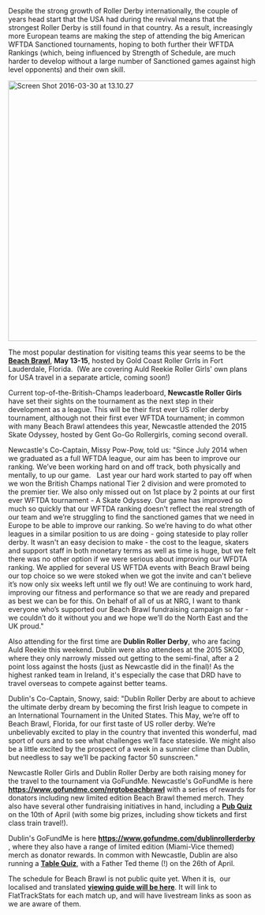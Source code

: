 <html><body><span style="font-weight:400;">Despite the strong growth of Roller Derby internationally, the couple of years head start that the USA had during the revival means that the strongest Roller Derby is still found in that country. As a result, increasingly more European teams are making the step of attending the big American WFTDA Sanctioned tournaments, hoping to both further their WFTDA Rankings (which, being influenced by Strength of Schedule, are much harder to develop without a large number of Sanctioned games against high level opponents) and their own skill.</span>

<a href="https://scottishrollerderbyblog.com/2016/04/01/europe-goes-to-beach-brawl/screen-shot-2016-03-30-at-13-10-27/#main" rel="attachment wp-att-6892"><img class="aligncenter size-full wp-image-6892" src="/2016/03/screen-shot-2016-03-30-at-13-10-27.png" alt="Screen Shot 2016-03-30 at 13.10.27" width="700" height="528"></a>

The most popular destination for visiting teams this year seems to be the <a href="http://www.beachbrawlrollerderby.com/home"><strong>Beach Brawl</strong></a>, <strong>May 13-15</strong>, hosted by Gold Coast Roller Grrls in Fort Lauderdale, Florida.  (We are covering Auld Reekie Roller Girls' own plans for USA travel in a separate article, coming soon!)

Current top-of-the-British-Champs leaderboard, <strong>Newcastle Roller Girls</strong> have set their sights on the tournament as the next step in their development as a league. This will be their first ever US roller derby tournament, although not their first ever WFTDA tournament; in common with many Beach Brawl attendees this year, Newcastle attended the 2015 Skate Odyssey, hosted by Gent Go-Go Rollergirls, coming second overall.

<span style="font-weight:400;">Newcastle's Co-Captain, Missy Pow-Pow, told us: "Since July 2014 when we graduated as a full WFTDA league, our aim has been to improve our ranking. We’ve been working hard on and off track, both physically and mentally, to up our game.  </span><span style="font-weight:400;">
</span><span style="font-weight:400;">
</span><span style="font-weight:400;">Last year our hard work started to pay off when we won the British Champs national Tier 2 division and were promoted to the premier tier. We also only missed out on 1st place by 2 points at our first ever WFTDA tournament - A Skate Odyssey. </span><span style="font-weight:400;">
</span><span style="font-weight:400;">
</span><span style="font-weight:400;">Our game has improved so much so quickly that our WFTDA ranking doesn't reflect the real strength of our team and we’re struggling to find the sanctioned games that we need in Europe to be able to improve our ranking. So we’re having to do what other leagues in a similar position to us are doing - going stateside to play roller derby. It wasn't an easy decision to make - the cost to the league, skaters and support staff in both monetary terms as well as time is huge, but we felt there was no other option if we were serious about improving our WFDTA ranking.</span><span style="font-weight:400;">
</span><span style="font-weight:400;">
</span><span style="font-weight:400;">We applied for several US WFTDA events with Beach Brawl being our top choice so we were stoked when we got the invite and can't believe it’s now only six weeks left until we fly out! We are continuing to work hard, improving our fitness and performance so that we are ready and prepared as best we can be for this.</span><span style="font-weight:400;">
</span><span style="font-weight:400;">
</span><span style="font-weight:400;">On behalf of all of us at NRG, I want to thank everyone who’s supported our Beach Brawl fundraising campaign so far - we couldn’t do it without you and we hope we’ll do the North East and the UK proud."</span>

Also attending for the first time are <strong>Dublin Roller Derby</strong>, who are facing Auld Reekie this weekend. Dublin were also attendees at the 2015 SKOD, where they only narrowly missed out getting to the semi-final, after a 2 point loss against the hosts (just as Newcastle did in the final)! As the highest ranked team in Ireland, it's especially the case that DRD have to travel overseas to compete against better teams.

Dublin's Co-Captain, Snowy, said: "<span style="font-weight:400;">Dublin Roller Derby are about to achieve the ultimate derby dream by becoming the first Irish league to compete in an International Tournament in the United States. This May, we’re off to Beach Brawl, Florida, for our first taste of US roller derby.</span><span style="font-weight:400;">
</span><span style="font-weight:400;">We’re unbelievably excited to play in the country that invented this wonderful, mad sport of ours and to see what challenges we’ll face stateside. We might also be a little excited by the prospect of a week in a sunnier clime than Dublin, but needless to say we’ll be packing factor 50 sunscreen."</span>

Newcastle Roller Girls and Dublin Roller Derby are both raising money for the travel to the tournament via GoFundMe.
Newcastle's GoFundMe is here <strong><a href="https://www.gofundme.com/nrgtobeachbrawl">https://www.gofundme.com/nrgtobeachbrawl</a></strong> with a series of rewards for donators including new limited edition Beach Brawl themed merch. They also have several other fundraising initiatives in hand, including a <strong><a href="https://www.facebook.com/events/540135629522203/">Pub Quiz</a></strong> on the 10th of April (with some big prizes, including show tickets and first class train travel!).

Dublin's GoFundMe is here <strong><a href="https://www.gofundme.com/dublinrollerderby">https://www.gofundme.com/dublinrollerderby</a></strong> , where they also have a range of limited edition (Miami-Vice themed) merch as donator rewards. In common with Newcastle, Dublin are also running a <strong><a href="https://www.facebook.com/events/1007331919339066/">Table Quiz</a></strong>, with a Father Ted theme (!) on the 26th of April.

The schedule for Beach Brawl is not public quite yet. When it is,  our localised and translated <a href="https://scottishrollerderbyblog.com/2016/03/29/beach-brawl-viewing-guide-timezone-adjusted/"><strong>viewing guide will be here</strong></a>. It will link to FlatTrackStats for each match up, and will have livestream links as soon as we are aware of them.</body></html>
